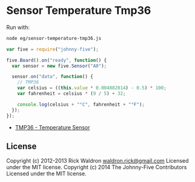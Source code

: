 # Sensor Temperature Tmp36

Run with:
```bash
node eg/sensor-temperature-tmp36.js
```


```javascript
var five = require("johnny-five");

five.Board().on("ready", function() {
  var sensor = new five.Sensor("A0");

  sensor.on("data", function() {
    // TMP36
    var celsius = ((this.value * 0.004882814) - 0.5) * 100;
    var fahrenheit = celsius * (9 / 5) + 32;

    console.log(celsius + "°C", fahrenheit + "°F");
  });
});


```





- [TMP36 - Temperature Sensor](https://www.sparkfun.com/products/10988)



## License
Copyright (c) 2012-2013 Rick Waldron <waldron.rick@gmail.com>
Licensed under the MIT license.
Copyright (c) 2014 The Johnny-Five Contributors
Licensed under the MIT license.
